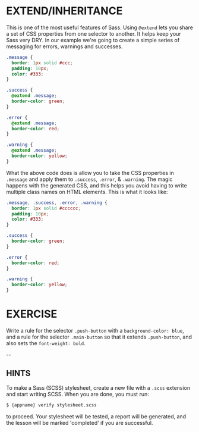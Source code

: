 # EXTEND/INHERITANCE

This is one of the most useful features of Sass. Using `@extend` lets you share a set of CSS properties from one selector to another. It helps keep your Sass very DRY. In our example we're going to create a simple series of messaging for errors, warnings and successes.

```scss
.message {
  border: 1px solid #ccc;
  padding: 10px;
  color: #333;
}

.success {
  @extend .message;
  border-color: green;
}

.error {
  @extend .message;
  border-color: red;
}

.warning {
  @extend .message;
  border-color: yellow;
}
```

What the above code does is allow you to take the CSS properties in `.message` and apply them to `.success`, `.error`, & `.warning`. The magic happens with the generated CSS, and this helps you avoid having to write multiple class names on HTML elements. This is what it looks like:

```css
.message, .success, .error, .warning {
  border: 1px solid #cccccc;
  padding: 10px;
  color: #333;
}

.success {
  border-color: green;
}

.error {
  border-color: red;
}

.warning {
  border-color: yellow;
}
```

# EXERCISE

Write a rule for the selector `.push-button` with a `background-color: blue`, and a rule for the selector `.main-button` so that it extends `.push-button`, and also sets the `font-weight: bold`.

--
## HINTS

To make a Sass (SCSS) stylesheet, create a new file with a `.scss` extension and start writing SCSS. When you are done, you must run:

```sh
$ {appname} verify stylesheet.scss
```

to proceed. Your stylesheet will be tested, a report will be generated, and the lesson will be marked 'completed' if you are successful.
